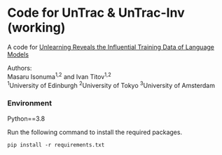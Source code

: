 # Code for UnTrac \& UnTrac-Inv (working)

A code for [Unlearning Reveals the Influential Training Data of Language Models](https://arxiv.org/abs/2401.15241)

Authors:   
Masaru Isonuma<sup>1,2</sup> and Ivan Titov<sup>1,2</sup>  
 <sup>1</sup>University of Edinburgh
 <sup>2</sup>University of Tokyo
 <sup>3</sup>University of Amsterdam  

### Environment

Python==3.8

Run the following command to install the required packages.
```
pip install -r requirements.txt
```

